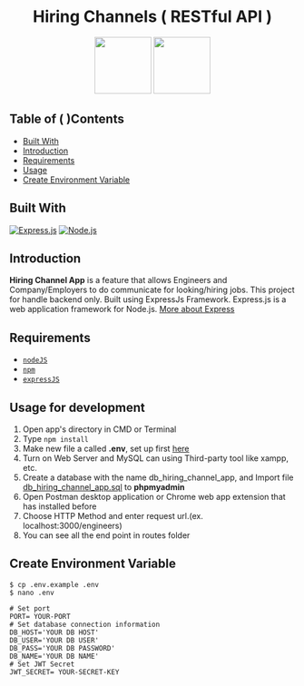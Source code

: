 <h1 align="center">Hiring Channels ( RESTful API )</h1>
<p align="center">
  <img height="100" src="https://upload.wikimedia.org/wikipedia/commons/thumb/d/d9/Node.js_logo.svg/590px-Node.js_logo.svg.png"/>
  <img height="100" src="https://cdn-images-1.medium.com/fit/t/1600/480/1*Ahl24GrglQHwFcp5-_B36Q.png"/>
</p>

## Table of  ( )Contents

- [Built With](#built-with)
- [Introduction](#introduction)
- [Requirements](#requirements)
- [Usage](#usage-for-development)
- [Create Environment Variable](#create-environment-variable)

## Built With

[![Express.js](https://img.shields.io/badge/Express.js-4.x-orange.svg?style=rounded-square)](https://expressjs.com/en/starter/installing.html)
[![Node.js](https://img.shields.io/badge/Node.js-v.13.3.0-green.svg?style=rounded-square)](https://nodejs.org/)

## Introduction

<b>Hiring Channel App</b> is a feature that allows Engineers and Company/Employers to do communicate for looking/hiring jobs. This project for handle backend only. Built using ExpressJs Framework.
Express.js is a web application framework for Node.js. [More about Express](https://en.wikipedia.org/wiki/Express.js)

## Requirements

- [`nodeJS`](https://nodejs.org/en/download/)
- [`npm`](https://www.npmjs.com/get-npm)
- [`expressJS`](https://github.com/expressjs/)

## Usage for development

1. Open app's directory in CMD or Terminal
2. Type `npm install`
3. Make new file a called **.env**, set up first [here](#create-environment-variable)
4. Turn on Web Server and MySQL can using Third-party tool like xampp, etc.
5. Create a database with the name db_hiring_channel_app, and Import file [db_hiring_channel_app.sql](db_hiring_channel_app.sql) to **phpmyadmin**
6. Open Postman desktop application or Chrome web app extension that has installed before
7. Choose HTTP Method and enter request url.(ex. localhost:3000/engineers)
8. You can see all the end point in routes folder

## Create Environment Variable

```
$ cp .env.example .env
$ nano .env
```

```
# Set port
PORT= YOUR-PORT
# Set database connection information
DB_HOST='YOUR DB HOST'
DB_USER='YOUR DB USER'
DB_PASS='YOUR DB PASSWORD'
DB_NAME='YOUR DB NAME'
# Set JWT Secret
JWT_SECRET= YOUR-SECRET-KEY
```

